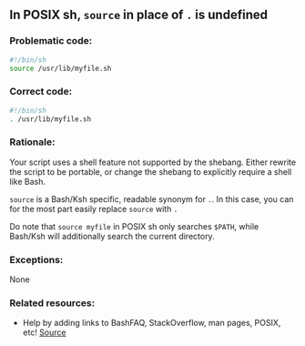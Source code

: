 ## In POSIX sh, `source` in place of `.` is undefined


### Problematic code:

```sh
#!/bin/sh
source /usr/lib/myfile.sh
```

### Correct code:

```sh
#!/bin/sh
. /usr/lib/myfile.sh
```

### Rationale:

Your script uses a shell feature not supported by the shebang. Either rewrite the script to be portable, or change the shebang to explicitly require a shell like Bash.

`source` is a Bash/Ksh specific, readable synonym for `.`.  In this case, you can for the most part easily replace `source` with `.`

Do note that `source myfile` in POSIX sh only searches `$PATH`, while Bash/Ksh will additionally search the current directory.

### Exceptions:

None

### Related resources:

* Help by adding links to BashFAQ, StackOverflow, man pages, POSIX, etc!
[Source](https://github.com/koalaman/shellcheck/wiki/SC3051)


